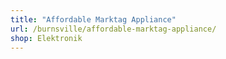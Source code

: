 ```yaml
---
title: "Affordable Marktag Appliance"
url: /burnsville/affordable-marktag-appliance/
shop: Elektronik
---
```

